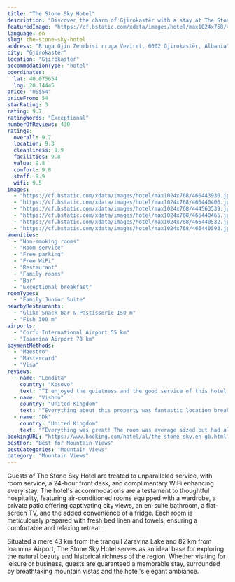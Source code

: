 ```yaml
---
title: "The Stone Sky Hotel"
description: "Discover the charm of Gjirokastër with a stay at The Stone Sky Hotel, a serene oasis offering a blend of comfort and convenience."
featuredImage: "https://cf.bstatic.com/xdata/images/hotel/max1024x768/466443930.jpg?k=a93c45e381a57601b52ba691a07d36be41a84ea81fb61ebc64b3002c025d3fc8&o=&hp=1"
language: en
slug: the-stone-sky-hotel
address: "Rruga Gjin Zenebisi rruga Veziret, 6002 Gjirokastër, Albania"
city: "Gjirokastër"
location: "Gjirokastër"
accommodationType: "hotel"
coordinates:
  lat: 40.075654
  lng: 20.14445
price: "US$54"
priceFrom: 54
starRating: 3
rating: 9.7
ratingWords: "Exceptional"
numberOfReviews: 430
ratings:
  overall: 9.7
  location: 9.3
  cleanliness: 9.9
  facilities: 9.8
  value: 9.8
  comfort: 9.8
  staff: 9.9
  wifi: 9.5
images:
  - "https://cf.bstatic.com/xdata/images/hotel/max1024x768/466443930.jpg?k=a93c45e381a57601b52ba691a07d36be41a84ea81fb61ebc64b3002c025d3fc8&o=&hp=1"
  - "https://cf.bstatic.com/xdata/images/hotel/max1024x768/466440406.jpg?k=50c769071bf7fcfeb29c27fd22bf337cddd5731a08659ab2bbf6177ddb623a6d&o=&hp=1"
  - "https://cf.bstatic.com/xdata/images/hotel/max1024x768/444563539.jpg?k=21bb1a4920b385eb7d7716b99acbd38f9e940c2012f948ef2e841ba0df87ff11&o=&hp=1"
  - "https://cf.bstatic.com/xdata/images/hotel/max1024x768/466440465.jpg?k=18a901aa3b01f4187e7ac4c6c15819a573a716346206d87c71976f1c1393894c&o=&hp=1"
  - "https://cf.bstatic.com/xdata/images/hotel/max1024x768/466440532.jpg?k=f8078afb8d06d18f1d59627cd3ac3797ff639230c98e89d3c52000d104973fa5&o=&hp=1"
  - "https://cf.bstatic.com/xdata/images/hotel/max1024x768/466440593.jpg?k=ad6764414f6d223c19f1482e4970b8a285bc6fb6cf2f944546a228877c50f9af&o=&hp=1"
amenities:
  - "Non-smoking rooms"
  - "Room service"
  - "Free parking"
  - "Free WiFi"
  - "Restaurant"
  - "Family rooms"
  - "Bar"
  - "Exceptional breakfast"
roomTypes:
  - "Family Junior Suite"
nearbyRestaurants:
  - "Gliko Snack Bar & Pastisserie 150 m"
  - "Fish 300 m"
airports:
  - "Corfu International Airport 55 km"
  - "Ioannina Airport 70 km"
paymentMethods:
  - "Maestro"
  - "Mastercard"
  - "Visa"
reviews:
  - name: "Lendita"
    country: "Kosovo"
    text: "“I enjoyed the quietness and the good service of this hotel. It was cozy and had a nice nostalgic feeling about it. I found it easy to settle in and the view from it was lovely.”"
  - name: "Vishnu"
    country: "United Kingdom"
    text: "“Everything about this property was fantastic location breakfast and the people.”"
  - name: "Dk"
    country: "United Kingdom"
    text: "“Everything was great! The room was average sized but had all necessary amenities. The hotel staff was very warm and welcoming and were able to answer all our queries. The breakfast was limited variety but seemed very authentic and cultural.”"
bookingURL: "https://www.booking.com/hotel/al/the-stone-sky.en-gb.html?aid=8035640"
bestFor: "Best for Mountain Views"
bestCategories: "Mountain Views"
category: "Mountain Views"
---
```


Guests of The Stone Sky Hotel are treated to unparalleled service, with room service, a 24-hour front desk, and complimentary WiFi enhancing every stay. The hotel's accommodations are a testament to thoughtful hospitality, featuring air-conditioned rooms equipped with a wardrobe, a private patio offering captivating city views, an en-suite bathroom, a flat-screen TV, and the added convenience of a fridge. Each room is meticulously prepared with fresh bed linen and towels, ensuring a comfortable and relaxing retreat.

Situated a mere 43 km from the tranquil Zaravina Lake and 82 km from Ioannina Airport, The Stone Sky Hotel serves as an ideal base for exploring the natural beauty and historical richness of the region. Whether visiting for leisure or business, guests are guaranteed a memorable stay, surrounded by breathtaking mountain vistas and the hotel's elegant ambiance.